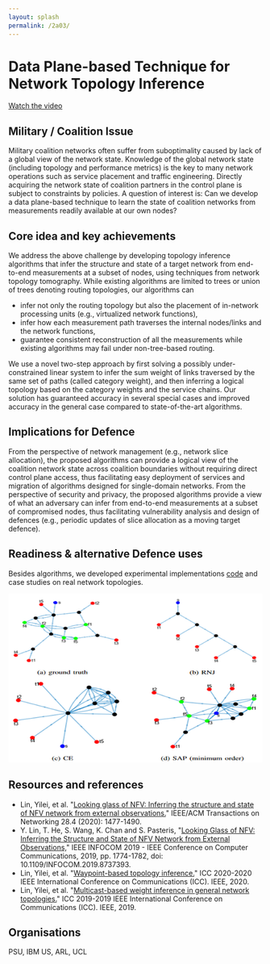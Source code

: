 ```yaml
---
layout: splash
permalink: /2a03/
---
```


# Data Plane-based Technique for Network Topology Inference

[Watch the video](https://ibm.box.com/v/Showcase-2a03-video)

## Military / Coalition Issue

Military coalition networks often suffer from suboptimality caused by lack of a global view of the network state. Knowledge of the global network state (including topology and performance metrics) is the key to many network operations such as service placement and traffic engineering. Directly acquiring the network state of coalition partners in the control plane is subject to constraints by policies. A question of interest is: Can we develop a data plane-based technique to learn the state of coalition networks from measurements readily available at our own nodes?  

## Core idea and key achievements

We address the above challenge by developing topology inference algorithms that infer the structure and state of a target network from end-to-end measurements at a subset of nodes, using techniques from network topology tomography. While existing algorithms are limited to trees or union of trees denoting routing topologies, our algorithms can
- infer not only the routing topology but also the placement of in-network processing units (e.g., virtualized network functions),
- infer how each measurement path traverses the internal nodes/links and the network functions,
- guarantee consistent reconstruction of all the measurements while existing algorithms may fail under non-tree-based routing.

We use a novel two-step approach by first solving a possibly under-constrained linear system to infer the sum weight of links traversed by the same set of paths (called category weight), and then inferring a logical topology based on the category weights and the service chains. Our solution has guaranteed accuracy in several special cases and improved accuracy in the general case compared to state-of-the-art algorithms. 

## Implications for Defence

From the perspective of network management (e.g., network slice allocation), the proposed algorithms can provide a logical view of the coalition network state across coalition boundaries without requiring direct control plane access, thus facilitating easy deployment of services and migration of algorithms designed for single-domain networks. From the perspective of security and privacy, the proposed algorithms provide a view of what an adversary can infer from end-to-end measurements at a subset of compromised nodes, thus facilitating vulnerability analysis and design of defences (e.g., periodic updates of slice allocation as a moving target defence). 

## Readiness & alternative Defence uses

Besides algorithms, we developed experimental implementations [code](https://github.com/yileilin/NFV-network-topology-inference) and case studies on real network topologies. 

![image info](/dais/achievements/images/2a03-figure1.png)

## Resources and references

* Lin, Yilei, et al. "[Looking glass of NFV: Inferring the structure and state of NFV network from external observations.](/doc-????/)" IEEE/ACM Transactions on Networking 28.4 (2020): 1477-1490.
* Y. Lin, T. He, S. Wang, K. Chan and S. Pasteris, "[Looking Glass of NFV: Inferring the Structure and State of NFV Network from External Observations,](/doc-3576)" IEEE INFOCOM 2019 - IEEE Conference on Computer Communications, 2019, pp. 1774-1782, doi: 10.1109/INFOCOM.2019.8737393.
* Lin, Yilei, et al. "[Waypoint-based topology inference.](/doc-5518/)" ICC 2020-2020 IEEE International Conference on Communications (ICC). IEEE, 2020.
* Lin, Yilei, et al. "[Multicast-based weight inference in general network topologies.](/doc-4423/)" ICC 2019-2019 IEEE International Conference on Communications (ICC). IEEE, 2019.

## Organisations

PSU, IBM US, ARL, UCL
